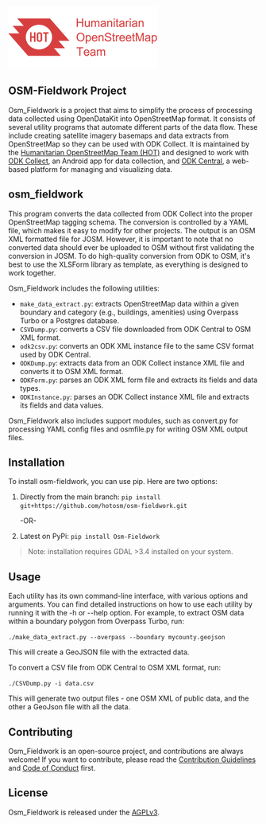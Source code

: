 ![](images/hot_logo.png)

## OSM-Fieldwork Project
Osm_Fieldwork is a project that aims to simplify the process of processing data collected using OpenDataKit into OpenStreetMap format. It consists of several utility programs that automate different parts of the data flow. These include creating satellite imagery basemaps and data extracts from OpenStreetMap so they can be used with ODK Collect. It is maintained by the [Humanitarian OpenStreetMap Team (HOT)](https://www.hotosm.org/) and designed to work with [ODK Collect](https://docs.getodk.org/collect-intro/), an Android app for data collection, and [ODK Central](https://docs.getodk.org/central-intro/), a web-based platform for managing and visualizing data.

## osm_fieldwork
This program converts the data collected from ODK Collect into the proper OpenStreetMap tagging schema. The conversion is controlled by a YAML file, which makes it easy to modify for other projects. The output is an OSM XML formatted file for JOSM. However, it is important to note that no converted data should ever be uploaded to OSM without first validating the conversion in JOSM. To do high-quality conversion from ODK to OSM, it's best to use the XLSForm library as template, as everything is designed to work together.

Osm_Fieldwork includes the following utilities:

- `make_data_extract.py`: extracts OpenStreetMap data within a given boundary and category (e.g., buildings, amenities) using Overpass Turbo or a Postgres database.
- `CSVDump.py`: converts a CSV file downloaded from ODK Central to OSM XML format.
- `odk2csv.py`: converts an ODK XML instance file to the same CSV format used by ODK Central.
- `ODKDump.py`: extracts data from an ODK Collect instance XML file and converts it to OSM XML format.
- `ODKForm.py`: parses an ODK XML form file and extracts its fields and data types.
- `ODKInstance.py`: parses an ODK Collect instance XML file and extracts its fields and data values.

Osm_Fieldwork also includes support modules, such as convert.py for processing YAML config files and osmfile.py for writing OSM XML output files.

## Installation
To install osm-fieldwork, you can use pip. Here are two options:

1. Directly from the main branch:
  `pip install git+https://github.com/hotosm/osm-fieldwork.git`
  
   -OR-

2. Latest on PyPi:
  `pip install Osm-Fieldwork`

> Note: installation requires GDAL >3.4 installed on your system.
## Usage
Each utility has its own command-line interface, with various options and arguments. You can find detailed instructions on how to use each utility by running it with the -h or --help option.
For example, to extract OSM data within a boundary polygon from Overpass Turbo, run:

`./make_data_extract.py --overpass --boundary mycounty.geojson`

This will create a GeoJSON file with the extracted data.

To convert a CSV file from ODK Central to OSM XML format, run:

`./CSVDump.py -i data.csv`

This will generate two output files - one OSM XML of public data, and the other a GeoJson file with all the data.

## Contributing
Osm_Fieldwork is an open-source project, and contributions are always welcome! If you want to contribute, please read the [Contribution Guidelines](https://github.com/hotosm/osm-fieldwork/wiki/Contribution) and [Code of Conduct](https://github.com/hotosm/osm-fieldwork/wiki/Code-of-Conduct) first.

## License
Osm_Fieldwork is released under the [AGPLv3](https://www.gnu.org/licenses/agpl-3.0.en.html).
